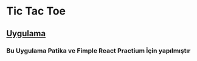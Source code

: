   # Tic Tac Toe
  
  ## [Uygulama](https://tic-toc-toe-soykan.netlify.app/)

  ### Bu Uygulama Patika ve  Fimple React Practium İçin yapılmıştır 
